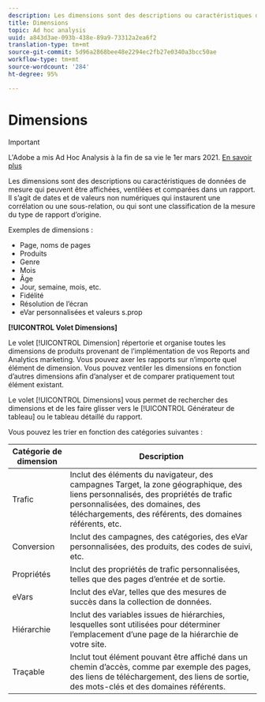 ```yaml
---
description: Les dimensions sont des descriptions ou caractéristiques de données de mesure qui peuvent être affichées, ventilées et comparées dans un rapport. Il s’agit de dates et de valeurs non numériques qui instaurent une corrélation ou une sous-relation, ou qui sont une classification de la mesure du type de rapport d’origine.
title: Dimensions
topic: Ad hoc analysis
uuid: a843d3ae-093b-438e-89a9-73312a2ea6f2
translation-type: tm+mt
source-git-commit: 5d96a2868bee48e2294ec2fb27e0340a3bcc50ae
workflow-type: tm+mt
source-wordcount: '284'
ht-degree: 95%

---
```



# Dimensions

>[!IMPORTANT]
>
>L&#39;Adobe a mis Ad Hoc Analysis à la fin de sa vie le 1er mars 2021. [En savoir plus](https://adobe.ly/discoverworkspace)

Les dimensions sont des descriptions ou caractéristiques de données de mesure qui peuvent être affichées, ventilées et comparées dans un rapport. Il s’agit de dates et de valeurs non numériques qui instaurent une corrélation ou une sous-relation, ou qui sont une classification de la mesure du type de rapport d’origine.

Exemples de dimensions :

* Page, noms de pages
* Produits
* Genre
* Mois
* Âge
* Jour, semaine, mois, etc.
* Fidélité
* Résolution de l’écran
* eVar personnalisées et valeurs s.prop

**[!UICONTROL Volet Dimensions]**

Le volet [!UICONTROL Dimension] répertorie et organise toutes les dimensions de produits provenant de l’implémentation de vos Reports and Analytics marketing. Vous pouvez axer les rapports sur n’importe quel élément de dimension. Vous pouvez ventiler les dimensions en fonction d’autres dimensions afin d’analyser et de comparer pratiquement tout élément existant.

Le volet [!UICONTROL Dimensions] vous permet de rechercher des dimensions et de les faire glisser vers le [!UICONTROL Générateur de tableau] ou le tableau détaillé du rapport.

Vous pouvez les trier en fonction des catégories suivantes :

| Catégorie de dimension | Description |
|--- |--- |
| Trafic | Inclut des éléments du navigateur, des campagnes Target, la zone géographique, des liens personnalisés, des propriétés de trafic personnalisées, des domaines, des téléchargements, des référents, des domaines référents, etc. |
| Conversion | Inclut des campagnes, des catégories, des eVar personnalisées, des produits, des codes de suivi, etc. |
| Propriétés | Inclut des propriétés de trafic personnalisées, telles que des pages d’entrée et de sortie. |
| eVars | Inclut des eVar, telles que des mesures de succès dans la collection de données. |
| Hiérarchie | Inclut des variables issues de hiérarchies, lesquelles sont utilisées pour déterminer l’emplacement d’une page de la hiérarchie de votre site. |
| Traçable | Inclut tout élément pouvant être affiché dans un chemin d’accès, comme par exemple des pages, des liens de téléchargement, des liens de sortie, des mots-clés et des domaines référents. |
